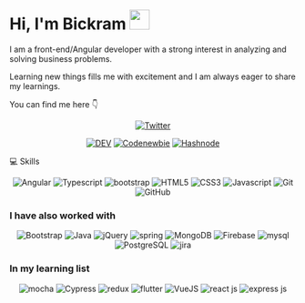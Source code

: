<h1> Hi, I'm Bickram <img src="https://raw.githubusercontent.com/MartinHeinz/MartinHeinz/master/wave.gif" width="35px">
</h1>

I am a front-end/Angular developer with a strong interest in analyzing and solving business problems.

Learning new things fills me with excitement and I am always eager to share my learnings.

You can find me here 👇

<section align="center">
<a href="https://twitter.com/limbukirk"><img src="https://img.shields.io/badge/-Twitter-F3F7FA?logo=twitter&logoColor=1DA1F2&style=for-the-badge&logoWidth=30" alt="Twitter"></a>

<a href="https://dev.to/kirklimbu"><img src="https://img.shields.io/badge/-DEV-F3F7FA?logo=dev.to&logoColor=0A0A0A&style=for-the-badge&logoWidth=30" alt="DEV"></a>
<a href="https://community.codenewbie.org/bickram"><img src="https://img.shields.io/badge/-CodeNewbie-F3F7FA?logo=codenewbie&logoColor=9013FE&style=for-the-badge&logoWidth=30" alt="Codenewbie"></a>
<a href="https://hashnode.com/@bickram"><img src="https://img.shields.io/badge/-Hashnode-F3F7FA?logo=hashnode&logoColor=2962FF&style=for-the-badge&logoWidth=30" alt="Hashnode"></a>

</section>

💻 Skills

<section align="center">
 <img src="https://img.shields.io/badge/Angular-DD0031?style=for-the-badge&logo=angular&logoColor=white" alt="Angular">
<img src="https://img.shields.io/badge/TypeScript-007ACC?style=for-the-badge&logo=typescript&logoColor=white
" alt="Typescript">
<img src="https://img.shields.io/badge/Bootstrap-563D7C?style=for-the-badge&logo=bootstrap&logoColor=white
" alt="bootstrap">
<img src="https://img.shields.io/badge/-HTML5-white?logo=html5&logoColor=E34F26&style=for-the-badge&logoWidth=30" alt="HTML5">
<img src="https://img.shields.io/badge/-CSS3-white?logo=css3&logoColor=1572B6&style=for-the-badge&logoWidth=30" alt="CSS3">
<img src="https://img.shields.io/badge/-JavaScript-white?logo=javascript&logoColor=F7DF1E&style=for-the-badge&logoWidth=30" alt="Javascript">
<img src="https://img.shields.io/badge/-Git-white?logo=git&logoColor=F05032&style=for-the-badge&logoWidth=30" alt="Git">
<img src="https://img.shields.io/badge/-GitHub-white?logo=github&logoColor=181717&style=for-the-badge&logoWidth=30" alt="GitHub">

</section>

### I have also worked with

<section align="center">
  <img src="https://img.shields.io/badge/-Bootstrap-F3F7FA?logo=bootstrap&logoColor=7952B3&style=for-the-badge&logoWidth=30" alt="Bootstrap">
  <img src="https://img.shields.io/badge/Material--UI-0081CB?style=for-the-badge&logo=material-ui&logoColor=white
" alt="Java">
  <img src="https://img.shields.io/badge/jQuery-0769AD?style=for-the-badge&logo=jquery&logoColor=white" alt="jQuery">
  <img src="https://img.shields.io/badge/Spring-6DB33F?style=for-the-badge&logo=spring&logoColor=white
" alt="spring">
  <img src="https://img.shields.io/badge/-MongoDB-F3F7FA?logo=mongodb&logoColor=47A248&style=for-the-badge&logoWidth=30" alt="MongoDB">
  <img src="https://img.shields.io/badge/-Firebase-F3F7FA?logo=firebase&logoColor=FFCA28&style=for-the-badge&logoWidth=30" alt="Firebase">
<img src="https://img.shields.io/badge/MySQL-00000F?style=for-the-badge&logo=mysql&logoColor=white
" alt="mysql">
<img src="https://img.shields.io/badge/PostgreSQL-316192?style=for-the-badge&logo=postgresql&logoColor=white
" alt="PostgreSQL">
<img src="https://img.shields.io/badge/Jenkins-D24939?style=for-the-badge&logo=Jenkins&logoColor=white
" alt="jira">

</section>

### In my learning list

<section align="center">
 
  <img src="https://img.shields.io/badge/mocha.js-323330?style=for-the-badge&logo=mocha&logoColor=Brown" alt="mocha">
  <img src="https://img.shields.io/badge/-Cypress-FADDC6?logo=cypress&logoColor=17202C&style=for-the-badge&logoWidth=30" alt="Cypress">
  <img src="https://img.shields.io/badge/Redux-593D88?style=for-the-badge&logo=redux&logoColor=white" alt="redux">
   <img src="https://img.shields.io/badge/Flutter-02569B?style=for-the-badge&logo=flutter&logoColor=white" alt="flutter">
  <img src="https://img.shields.io/badge/-Vue-FADDC6?logo=vue.js&logoColor=4FC08D&style=for-the-badge&logoWidth=30" alt="VueJS">
  <img src="https://img.shields.io/badge/React-20232A?style=for-the-badge&logo=react&logoColor=61DAFB
" alt="react js">
 <img src="https://img.shields.io/badge/Express.js-404D59?style=for-the-badge
" alt="express js">
</section>

<br>
